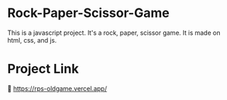 # Rock-Paper-Scissor-Game
This is a javascript project. It's a rock, paper, scissor game. It is made on html, css, and js.

# Project Link
🔗 https://rps-oldgame.vercel.app/
